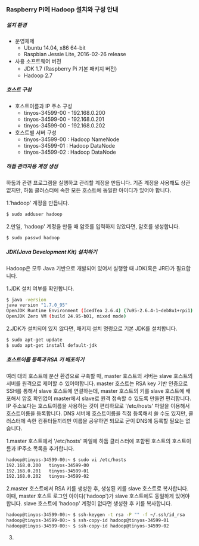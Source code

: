 ### Raspberry Pi에 Hadoop 설치와 구성 안내

##### 설치 환경
* 운영체제
  - Ubuntu 14.04, x86 64-bit
  - Raspbian Jessie Lite, 2016-02-26 release
* 사용 소프트웨어 버전
  - JDK 1.7 (Raspberry Pi 기본 패키지 버전)
  - Hadoop 2.7

##### 호스트 구성
* 호스트이름과 IP 주소 구성
  - tinyos-34599-00 - 192.168.0.200
  - tinyos-34599-00 - 192.168.0.201
  - tinyos-34599-00 - 192.168.0.202
* 호스트별 서버 구성
  - tinyos-34599-00 : Hadoop NameNode
  - tinyos-34599-01 : Hadoop DataNode
  - tinyos-34599-02 : Hadoop DataNode

##### 하둡 관리자용 계정 생성
하둡과 관련 프로그램을 실행하고 관리할 계정을 만듭니다. 기존 계정을 사용해도 상관없지만, 하둡 클러스터에 속한 모든 호스트에 동일한 아이디가 있어야 합니다.

1.'hadoop' 계정을 만듭니다.
```sh
$ sudo adduser hadoop
```

2.만일, 'hadoop' 계정을 만들 때 암호를 입력하지 않았다면, 암호를 생성합니다.
```sh
$ sudo passwd hadoop
```

##### JDK(Java Development Kit) 설치하기
Hadoop은 모두 Java 기반으로 개발되어 있어서 실행할 때 JDK(혹은 JRE)가 필요합니다.

1.JDK 설치 여부를 확인합니다.
```sh
$ java -version
java version "1.7.0_95"
OpenJDK Runtime Environment (IcedTea 2.6.4) (7u95-2.6.4-1~deb8u1+rpi1)
OpenJDK Zero VM (build 24.95-b01, mixed mode)
```

2.JDK가 설치되어 있지 않다면, 패키지 설치 명령으로 기본 JDK를 설치합니다.
```sh
$ sudo apt-get update
$ sudo apt-get install default-jdk
```

##### 호스트이름 등록과 RSA 키 배포하기
여러 대의 호스트에 분산 환경으로 구축할 때, master 호스트의 서버는 slave 호스트의 서버를 원격으로 제어할 수 있어야합니다. 
master 호스트는 RSA key 기반 인증으로 SSH를 통해서 slave 호스트에 연결하는데, master 호스트의 키를 slave 호스트에 배포해서 암호 확인없이 master에서 slave로 원격 접속할 수 있도록 만들면 편리합니다. 
IP 주소보다는 호스트이름을 사용하는 것이 편리하므로 '/etc/hosts' 파일을 이용해서 호스트이름을 등록합니다. 
DNS 서버에 호스트이름을 직접 등록해서 쓸 수도 있지만, 클러스터에 속한 컴퓨터들끼리만 이름을 공유하면 되므로 굳이 DNS에 등록할 필요는 없습니다.

1.master 호스트에서 '/etc/hosts' 파일에 하둡 클러스터에 포함된 호스트의 호스트이름과 IP주소 목록을 추가합니다.
```sh
hadoop@tinyos-34599-00:~ $ sudo vi /etc/hosts
192.168.0.200   tinyos-34599-00
192.168.0.201   tinyos-34599-01
192.168.0.202   tinyos-34599-02
```

2.master 호스트에서 RSA 키를 생성한 후, 생성된 키를 slave 호스트로 복사합니다. 이때, master 호스트 로그인 아이디('hadoop')가 slave 호스트에도 동일하게 있어야 합니다. slave 호스트에 'hadoop' 계정이 없다면 생성한 후 키를 복사합니다.
```sh
hadoop@tinyos-34599-00:~ $ ssh-keygen -t rsa -P "" -f ~/.ssh/id_rsa
hadoop@tinyos-34599-00:~ $ ssh-copy-id hadoop@tinyos-34599-01
hadoop@tinyos-34599-00:~ $ ssh-copy-id hadoop@tinyos-34599-02
```

3.
